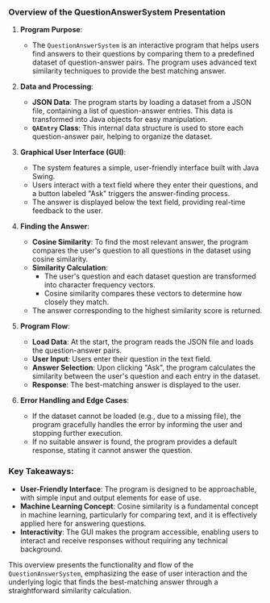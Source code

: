### Overview of the QuestionAnswerSystem Presentation

1. **Program Purpose**:
   - The `QuestionAnswerSystem` is an interactive program that helps users find answers to their questions by comparing them to a predefined dataset of question-answer pairs. The program uses advanced text similarity techniques to provide the best matching answer.

2. **Data and Processing**:
   - **JSON Data**: The program starts by loading a dataset from a JSON file, containing a list of question-answer entries. This data is transformed into Java objects for easy manipulation.
   - **`QAEntry` Class**: This internal data structure is used to store each question-answer pair, helping to organize the dataset.

3. **Graphical User Interface (GUI)**:
   - The system features a simple, user-friendly interface built with Java Swing.
   - Users interact with a text field where they enter their questions, and a button labeled "Ask" triggers the answer-finding process.
   - The answer is displayed below the text field, providing real-time feedback to the user.

4. **Finding the Answer**:
   - **Cosine Similarity**: To find the most relevant answer, the program compares the user's question to all questions in the dataset using cosine similarity.
   - **Similarity Calculation**:
     - The user's question and each dataset question are transformed into character frequency vectors.
     - Cosine similarity compares these vectors to determine how closely they match.
   - The answer corresponding to the highest similarity score is returned.

5. **Program Flow**:
   - **Load Data**: At the start, the program reads the JSON file and loads the question-answer pairs.
   - **User Input**: Users enter their question in the text field.
   - **Answer Selection**: Upon clicking "Ask", the program calculates the similarity between the user's question and each entry in the dataset.
   - **Response**: The best-matching answer is displayed to the user.

6. **Error Handling and Edge Cases**:
   - If the dataset cannot be loaded (e.g., due to a missing file), the program gracefully handles the error by informing the user and stopping further execution.
   - If no suitable answer is found, the program provides a default response, stating it cannot answer the question.

### Key Takeaways:
- **User-Friendly Interface**: The program is designed to be approachable, with simple input and output elements for ease of use.
- **Machine Learning Concept**: Cosine similarity is a fundamental concept in machine learning, particularly for comparing text, and it is effectively applied here for answering questions.
- **Interactivity**: The GUI makes the program accessible, enabling users to interact and receive responses without requiring any technical background.

This overview presents the functionality and flow of the `QuestionAnswerSystem`, emphasizing the ease of user interaction and the underlying logic that finds the best-matching answer through a straightforward similarity calculation.
